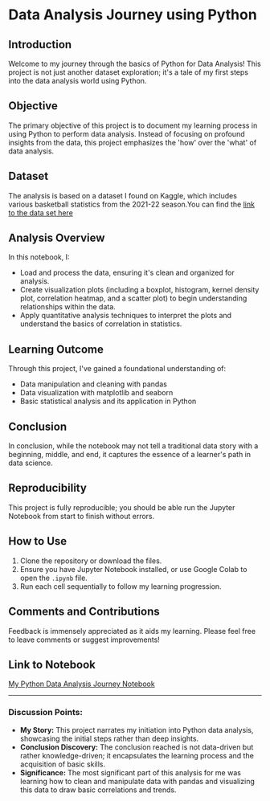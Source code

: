 
# Data Analysis Journey using Python

## Introduction
Welcome to my journey through the basics of Python for Data Analysis! This project is not just another dataset exploration; it's a tale of my first steps into the data analysis world using Python.

## Objective
The primary objective of this project is to document my learning process in using Python to perform data analysis. Instead of focusing on profound insights from the data, this project emphasizes the 'how' over the 'what' of data analysis.

## Dataset
The analysis is based on a dataset I found on Kaggle, which includes various basketball statistics from the 2021-22 season.You can find the [link to the data set here](https://www.kaggle.com/datasets/justinas/nba-players-data/data)

## Analysis Overview
In this notebook, I:
- Load and process the data, ensuring it's clean and organized for analysis.
- Create visualization plots (including a boxplot, histogram, kernel density plot, correlation heatmap, and a scatter plot) to begin understanding relationships within the data.
- Apply quantitative analysis techniques to interpret the plots and understand the basics of correlation in statistics.

## Learning Outcome
Through this project, I've gained a foundational understanding of:
- Data manipulation and cleaning with pandas
- Data visualization with matplotlib and seaborn
- Basic statistical analysis and its application in Python

## Conclusion
In conclusion, while the notebook may not tell a traditional data story with a beginning, middle, and end, it captures the essence of a learner's path in data science.

## Reproducibility
This project is fully reproducible; you should be able run the Jupyter Notebook from start to finish without errors.

## How to Use
1. Clone the repository or download the files.
2. Ensure you have Jupyter Notebook installed, or use Google Colab to open the `.ipynb` file.
3. Run each cell sequentially to follow my learning progression.

## Comments and Contributions
Feedback is immensely appreciated as it aids my learning. Please feel free to leave comments or suggest improvements!

## Link to Notebook
[My Python Data Analysis Journey Notebook](https://github.com/Chris-Goyette/Python_DA_Class/blob/main/Colab_Notebooks/NBA_data_2_19.ipynb)

---

### Discussion Points:
- **My Story:** This project narrates my initiation into Python data analysis, showcasing the initial steps rather than deep insights.
- **Conclusion Discovery:** The conclusion reached is not data-driven but rather knowledge-driven; it encapsulates the learning process and the acquisition of basic skills.
- **Significance:** The most significant part of this analysis for me was learning how to clean and manipulate data with pandas and visualizing this data to draw basic correlations and trends.
